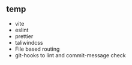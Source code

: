 ## temp

- vite
- eslint
- prettier
- taliwindcss
- File based routing
- git-hooks to lint and commit-message check
